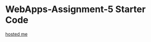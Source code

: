 # WebApps-Assignment-5 Starter Code
[hosted me](https://44-563-webapps-f21.github.io/webapps-s21-assignment-5-rikeshg/animals.html)